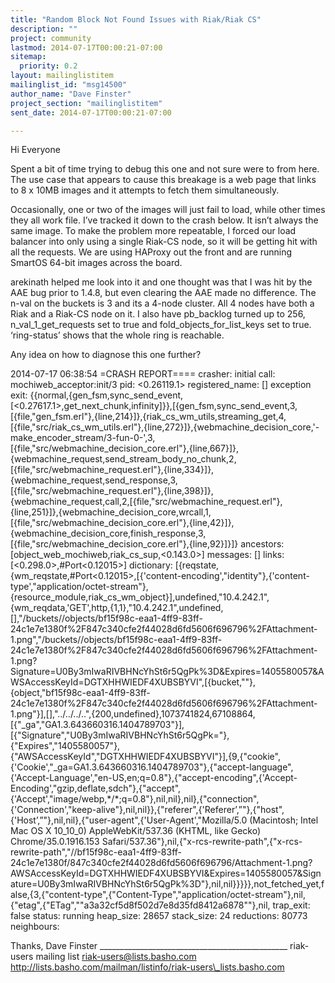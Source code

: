 ```yaml
---
title: "Random Block Not Found Issues with Riak/Riak CS"
description: ""
project: community
lastmod: 2014-07-17T00:00:21-07:00
sitemap:
  priority: 0.2
layout: mailinglistitem
mailinglist_id: "msg14500"
author_name: "Dave Finster"
project_section: "mailinglistitem"
sent_date: 2014-07-17T00:00:21-07:00

---
```



Hi Everyone

Spent a bit of time trying to debug this one and not sure were to from here. 
The use case that appears to cause this breakage is a web page that links to 8 
x 10MB images and it attempts to fetch them simultaneously. 

Occasionally, one or two of the images will just fail to load, while other 
times they all work file. I’ve tracked it down to the crash below. It isn’t 
always the same image. To make the problem more repeatable, I forced our load 
balancer into only using a single Riak-CS node, so it will be getting hit with 
all the requests. We are using HAProxy out the front and are running SmartOS 
64-bit images across the board.

arekinath helped me look into it and one thought was that I was hit by the AAE 
bug prior to 1.4.8, but even clearing the AAE made no difference. The n-val on 
the buckets is 3 and its a 4-node cluster. All 4 nodes have both a Riak and a 
Riak-CS node on it. I also have pb\_backlog turned up to 256, 
n\_val\_1\_get\_requests set to true and fold\_objects\_for\_list\_keys set to true. 
‘ring-status’ shows that the whole ring is reachable. 

Any idea on how to diagnose this one further?

2014-07-17 06:38:54 =CRASH REPORT====
 crasher:
 initial call: mochiweb\_acceptor:init/3
 pid: <0.26119.1>
 registered\_name: []
 exception exit: 
{{normal,{gen\_fsm,sync\_send\_event,[<0.27617.1>,get\_next\_chunk,infinity]}},[{gen\_fsm,sync\_send\_event,3,[{file,"gen\_fsm.erl"},{line,214}]},{riak\_cs\_wm\_utils,streaming\_get,4,[{file,"src/riak\_cs\_wm\_utils.erl"},{line,272}]},{webmachine\_decision\_core,'-make\_encoder\_stream/3-fun-0-',3,[{file,"src/webmachine\_decision\_core.erl"},{line,667}]},{webmachine\_request,send\_stream\_body\_no\_chunk,2,[{file,"src/webmachine\_request.erl"},{line,334}]},{webmachine\_request,send\_response,3,[{file,"src/webmachine\_request.erl"},{line,398}]},{webmachine\_request,call,2,[{file,"src/webmachine\_request.erl"},{line,251}]},{webmachine\_decision\_core,wrcall,1,[{file,"src/webmachine\_decision\_core.erl"},{line,42}]},{webmachine\_decision\_core,finish\_response,3,[{file,"src/webmachine\_decision\_core.erl"},{line,92}]}]}
 ancestors: [object\_web\_mochiweb,riak\_cs\_sup,<0.143.0>]
 messages: []
 links: [<0.298.0>,#Port<0.12015>]
dictionary: 
[{reqstate,{wm\_reqstate,#Port<0.12015>,[{'content-encoding',"identity"},{'content-type',"application/octet-stream"},{resource\_module,riak\_cs\_wm\_object}],undefined,"10.4.242.1",{wm\_reqdata,'GET',http,{1,1},"10.4.242.1",undefined,[],"/buckets//objects/bf15f98c-eaa1-4ff9-83ff-24c1e7e1380f%2F847c340cfe2f44028d6fd5606f696796%2FAttachment-1.png","/buckets//objects/bf15f98c-eaa1-4ff9-83ff-24c1e7e1380f%2F847c340cfe2f44028d6fd5606f696796%2FAttachment-1.png?Signature=U0By3mIwaRIVBHNcYhSt6r5QgPk%3D&Expires=1405580057&AWSAccessKeyId=DGTXHHWIEDF4XUBSBYVI",[{bucket,""},{object,"bf15f98c-eaa1-4ff9-83ff-24c1e7e1380f%2F847c340cfe2f44028d6fd5606f696796%2FAttachment-1.png"}],[],"../../../..",{200,undefined},1073741824,67108864,[{"\_ga","GA1.3.643660316.1404789703"}],[{"Signature","U0By3mIwaRIVBHNcYhSt6r5QgPk="},{"Expires","1405580057"},{"AWSAccessKeyId","DGTXHHWIEDF4XUBSBYVI"}],{9,{"cookie",{'Cookie',"\_ga=GA1.3.643660316.1404789703"},{"accept-language",{'Accept-Language',"en-US,en;q=0.8"},{"accept-encoding",{'Accept-Encoding',"gzip,deflate,sdch"},{"accept",{'Accept',"image/webp,\*/\*;q=0.8"},nil,nil},nil},{"connection",{'Connection',"keep-alive"},nil,nil}},{"referer",{'Referer’,”"},{"host",{'Host’,”"},nil,nil},{"user-agent",{'User-Agent',"Mozilla/5.0 (Macintosh; Intel Mac 
OS X 10\_10\_0) AppleWebKit/537.36 (KHTML, like Gecko) Chrome/35.0.1916.153 
Safari/537.36"},nil,{"x-rcs-rewrite-path",{"x-rcs-rewrite-path","//bf15f98c-eaa1-4ff9-83ff-24c1e7e1380f/847c340cfe2f44028d6fd5606f696796/Attachment-1.png?AWSAccessKeyId=DGTXHHWIEDF4XUBSBYVI&Expires=1405580057&Signature=U0By3mIwaRIVBHNcYhSt6r5QgPk%3D"},nil,nil}}}}},not\_fetched\_yet,false,{3,{"content-type",{"Content-Type","application/octet-stream"},nil,{"etag",{"ETag","\"a3a32cf5d8f502d7e8d35fd8412a6878\""},nil,
trap\_exit: false
 status: running
 heap\_size: 28657
 stack\_size: 24
 reductions: 80773
 neighbours:

Thanks,
Dave Finster
\_\_\_\_\_\_\_\_\_\_\_\_\_\_\_\_\_\_\_\_\_\_\_\_\_\_\_\_\_\_\_\_\_\_\_\_\_\_\_\_\_\_\_\_\_\_\_
riak-users mailing list
riak-users@lists.basho.com
http://lists.basho.com/mailman/listinfo/riak-users\_lists.basho.com

